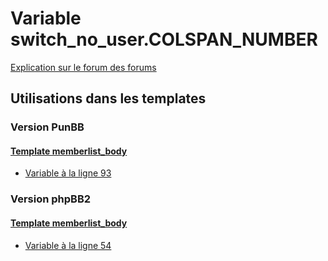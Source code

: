 # Variable switch_no_user.COLSPAN_NUMBER
[Explication sur le forum des forums](http://forum.forumactif.com/t294113-listing-des-variables#switch_no_user.COLSPAN_NUMBER)
## Utilisations dans les templates
### Version PunBB
#### [Template memberlist_body](punbb/memberlist_body.md)
* [Variable à la ligne 93](../punbb/memberlist_body.tpl#L93)
### Version phpBB2
#### [Template memberlist_body](subsilver/memberlist_body.md)
* [Variable à la ligne 54](../subsilver/memberlist_body.tpl#L54)